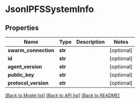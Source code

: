 # JsonIPFSSystemInfo


## Properties
Name | Type | Description | Notes
------------ | ------------- | ------------- | -------------
**swarm_connection** | **str** |  | [optional] 
**id** | **str** |  | [optional] 
**agent_version** | **str** |  | [optional] 
**public_key** | **str** |  | [optional] 
**protocol_version** | **str** |  | [optional] 

[[Back to Model list]](../README.md#documentation-for-models) [[Back to API list]](../README.md#documentation-for-api-endpoints) [[Back to README]](../README.md)



